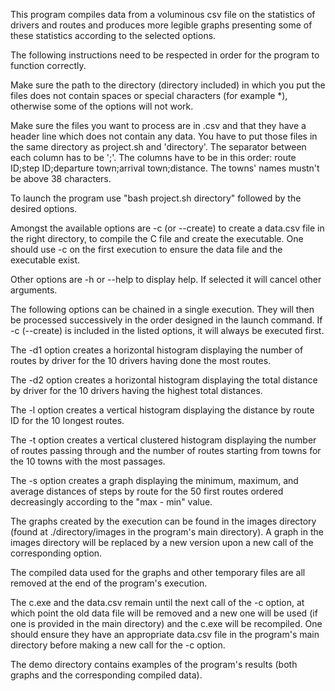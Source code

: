 This program compiles data from a voluminous csv file on the statistics of drivers and routes and produces more legible graphs presenting some of these statistics according to the selected options.

The following instructions need to be respected in order for the program to function correctly.

Make sure the path to the directory (directory included) in which you put the files does not contain spaces or special characters (for example *), otherwise some of the options will not work.

Make sure the files you want to process are in .csv and that they have a header line which does not contain any data. You have to put those files in the same directory as project.sh and 'directory'. The separator between each column has to be ';'. The columns have to be in this order: route ID;step ID;departure town;arrival town;distance.
The towns' names mustn't be above 38 characters.

To launch the program use "bash project.sh directory" followed by the desired options.

Amongst the available options are -c (or --create) to create a data.csv file in the right directory, to compile the C file and create the executable. One should use -c on the first execution to ensure the data file and the executable exist.

Other options are -h or --help to display help. If selected it will cancel other arguments. 

The following options can be chained in a single execution. They will then be processed successively in the order designed in the launch command. 
If -c (--create) is included in the listed options, it will always be executed first.

The -d1 option creates a horizontal histogram displaying the number of routes by driver for the 10 drivers having done the most routes.

The -d2 option creates a horizontal histogram displaying the total distance by driver for the 10 drivers having the highest total distances.

The -l option creates a vertical histogram displaying the distance by route ID for the 10 longest routes.

The -t option creates a vertical clustered histogram displaying the number of routes passing through and the number of routes starting from towns for the 10 towns with the most passages.

The -s option creates a graph displaying the minimum, maximum, and average distances of steps by route for the 50 first routes ordered decreasingly according to the "max - min" value.

The graphs created by the execution can be found in the images directory (found at ./directory/images in the program's main directory). 
A graph in the images directory will be replaced by a new version upon a new call of the corresponding option.

The compiled data used for the graphs and other temporary files are all removed at the end of the program's execution. 

The c.exe and the data.csv remain until the next call of the -c option, at which point the old data file will be removed and a new one will be used (if one is provided in the main directory) and the c.exe will be recompiled. One should ensure they have an appropriate data.csv file in the program's main directory before making a new call for the -c option.

The demo directory contains examples of the program's results (both graphs and the corresponding compiled data).
